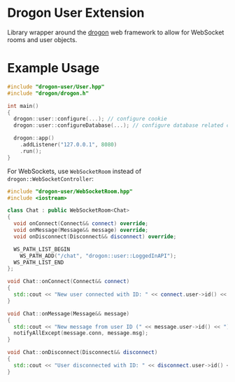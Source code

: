 # Drogon User Extension
Library wrapper around the [drogon](https://github.com/drogonframework/drogon) web framework to allow for WebSocket rooms and user objects.

# Example Usage
```c++
#include "drogon-user/User.hpp"
#include "drogon/drogon.h"

int main()
{
  drogon::user::configure(...); // configure cookie
  drogon::user::configureDatabase(...); // configure database related callbacks

  drogon::app()
    .addListener("127.0.0.1", 8080)
    .run();
}
```

For WebSockets, use `WebSocketRoom` instead of `drogon::WebSocketController`:
```c++
#include "drogon-user/WebSocketRoom.hpp"
#include <iostream>

class Chat : public WebSocketRoom<Chat>
{
  void onConnect(Connect&& connect) override;
  void onMessage(Message&& message) override;
  void onDisconnect(Disconnect&& disconnect) override;

  WS_PATH_LIST_BEGIN
    WS_PATH_ADD("/chat", "drogon::user::LoggedInAPI");
  WS_PATH_LIST_END
};

void Chat::onConnect(Connect&& connect)
{
  std::cout << "New user connected with ID: " << connect.user->id() << '\n';
}

void Chat::onMessage(Message&& message)
{
  std::cout << "New message from user ID (" << message.user->id() << "): " << message.msg << '\n';
  notifyAllExcept(message.conn, message.msg);
}

void Chat::onDisconnect(Disconnect&& disconnect)
{
  std::cout << "User disconnected with ID: " << disconnect.user->id() << '\n';
}
```

